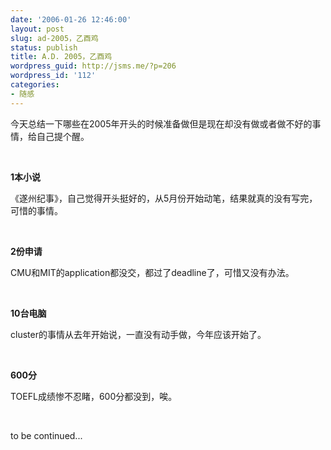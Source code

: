 ```yaml
---
date: '2006-01-26 12:46:00'
layout: post
slug: ad-2005，乙酉鸡
status: publish
title: A.D. 2005，乙酉鸡
wordpress_guid: http://jsms.me/?p=206
wordpress_id: '112'
categories:
- 随感
---
```


今天总结一下哪些在2005年开头的时候准备做但是现在却没有做或者做不好的事情，给自己提个醒。


 


**1本小说**


《遂州纪事》，自己觉得开头挺好的，从5月份开始动笔，结果就真的没有写完，可惜的事情。


 


**2份申请**


CMU和MIT的application都没交，都过了deadline了，可惜又没有办法。


 


**10台电脑**


cluster的事情从去年开始说，一直没有动手做，今年应该开始了。


 


**600分**


TOEFL成绩惨不忍睹，600分都没到，唉。


 


to be continued...

